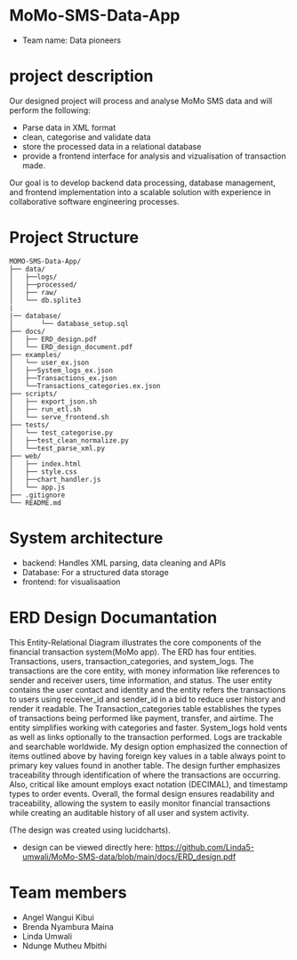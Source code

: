 # MoMo-SMS-Data-App

- Team name: Data pioneers
# project description
  Our designed project will process and analyse MoMo SMS data and will perform the following:

  - Parse data in XML format
  - clean, categorise and validate data
  - store the processed data in a relational database
  - provide a frontend interface for analysis and vizualisation of transaction made.

Our goal is to develop backend data processing, database management, and frontend implementation into a scalable solution with experience in collaborative software engineering processes.

# Project Structure

```
MOMO-SMS-Data-App/
├── data/
│   ├──logs/
│   ├──processed/
│   ├── raw/
│   └── db.splite3
|
|── database/
│       └── database_setup.sql
├── docs/
│   ├── ERD_design.pdf
│   └── ERD_design_document.pdf
├── examples/
│   └── user_ex.json
│   ├──System_logs_ex.json
│   ├──Transactions_ex.json
│   └──Transactions_categories.ex.json
├── scripts/
│   ├── export_json.sh
│   ├── run_etl.sh
│   └── serve_frontend.sh
├── tests/
│   └── test_categorise.py
│   ├──test_clean_normalize.py
│   └──test_parse_xml.py
├── web/
│   ├── index.html
│   ├── style.css
│   ├──chart_handler.js
│   └── app.js
├── .gitignore
└── README.md
```

# System architecture
  - backend: Handles XML parsing, data cleaning and APIs
  - Database: For a structured data storage
  - frontend: for visualisaation

# ERD Design Documantation
This Entity-Relational Diagram illustrates the core components of the financial transaction system(MoMo app). The ERD has four entities. Transactions, users, transaction_categories, and system_logs. The transactions are the core entity, with money information like references to sender and receiver users, time information, and status. The user entity contains the user contact and identity and the entity refers the transactions to users using receiver_id and sender_id in a bid to reduce user history and render it readable. The Transaction_categories table establishes the types of transactions being performed like payment, transfer, and airtime. The entity simplifies working with categories and faster. System_logs hold vents as well as links optionally to the transaction performed. Logs are trackable and searchable worldwide.
My design option emphasized the connection of items outlined above by having foreign key values in a table always point to primary key values found in another table. The design further emphasizes traceability through identification of where the transactions are occurring.
Also, critical like amount employs exact notation (DECIMAL), and timestamp types to order events. Overall, the formal design ensures readability and traceability, allowing the system to easily monitor financial transactions while creating an auditable history of all user and system activity.

(The design was created using lucidcharts).

- design can be viewed directly here: https://github.com/Linda5-umwali/MoMo-SMS-data/blob/main/docs/ERD_design.pdf 

# Team members
- Angel Wangui Kibui
- Brenda Nyambura Maina
- Linda Umwali
- Ndunge Mutheu Mbithi  
